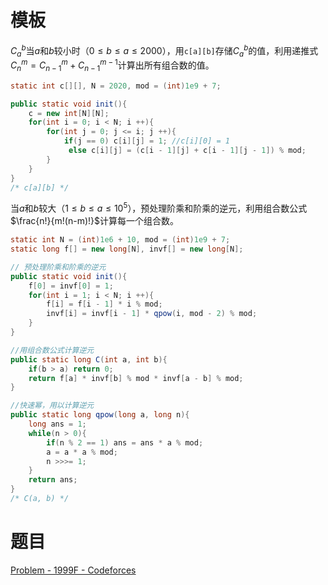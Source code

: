 

# 模板

$C_a^b$当$a$和$b$较小时（$0\le b\le a\le2000$），用`c[a][b]`存储$C_a^b$的值，利用递推式$C^m_n=C^m_{n−1}+C^{m−1}_{n−1}$计算出所有组合数的值。

```java
static int c[][], N = 2020, mod = (int)1e9 + 7;

public static void init(){
    c = new int[N][N];
    for(int i = 0; i < N; i ++){
        for(int j = 0; j <= i; j ++){
            if(j == 0) c[i][j] = 1; //c[i][0] = 1
             else c[i][j] = (c[i - 1][j] + c[i - 1][j - 1]) % mod;
        }
    }
}
/* c[a][b] */
```

当$a$和$b$较大（$1\le b\le a\le10^5$），预处理阶乘和阶乘的逆元，利用组合数公式$\frac{n!}{m!(n-m)!}$计算每一个组合数。

```java
static int N = (int)1e6 + 10, mod = (int)1e9 + 7;
static long f[] = new long[N], invf[] = new long[N];

// 预处理阶乘和阶乘的逆元
public static void init(){
    f[0] = invf[0] = 1;
    for(int i = 1; i < N; i ++){
        f[i] = f[i - 1] * i % mod;
        invf[i] = invf[i - 1] * qpow(i, mod - 2) % mod;
    }
}

//用组合数公式计算逆元
public static long C(int a, int b){
    if(b > a) return 0;
    return f[a] * invf[b] % mod * invf[a - b] % mod;
}

//快速幂，用以计算逆元
public static long qpow(long a, long n){
    long ans = 1;
    while(n > 0){
        if(n % 2 == 1) ans = ans * a % mod;
        a = a * a % mod;
        n >>>= 1;
    }
    return ans;
}
/* C(a, b) */
```



# 题目

[Problem - 1999F - Codeforces](https://codeforces.com/problemset/problem/1999/F)

